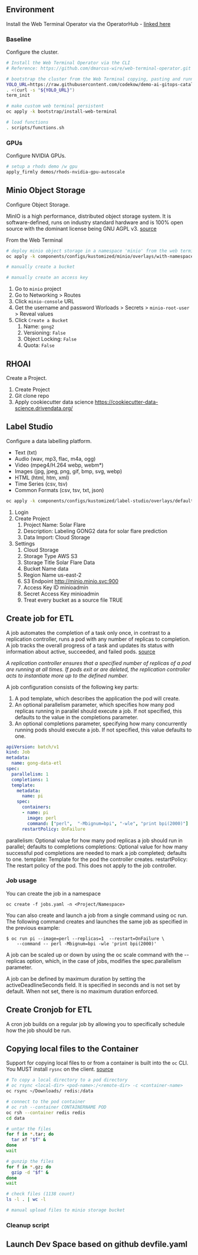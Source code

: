 ## Environment

Install the Web Terminal Operator via the OperatorHub - [linked here](https://github.com/redhat-na-ssa/demo-ai-gitops-catalog/tree/main?tab=readme-ov-file#bootstrapping-a-cluster)

### Baseline

Configure the cluster.

```sh
# Install the Web Terminal Operator via the CLI 
# Reference: https://github.com/dmarcus-wire/web-terminal-operator.git

# bootstrap the cluster from the Web Terminal copying, pasting and running the following script
YOLO_URL=https://raw.githubusercontent.com/codekow/demo-ai-gitops-catalog/main/scripts/library/term.sh
. <(curl -s "${YOLO_URL}")
term_init

# make custom web terminal persistent
oc apply -k bootstrap/install-web-terminal

# load functions
. scripts/functions.sh
```

### GPUs

Configure NVIDIA GPUs.

```sh
# setup a rhods demo /w gpu
apply_firmly demos/rhods-nvidia-gpu-autoscale
```

## Minio Object Storage

Configure Object Storage.

MinIO is a high performance, distributed object storage system. It is software-defined, runs on industry standard hardware and is 100% open source with the dominant license being GNU AGPL v3. [source](https://min.io/product/overview)

From the Web Terminal

```sh
# deploy minio object storage in a namespace 'minio' from the web terminal
oc apply -k components/configs/kustomized/minio/overlays/with-namespace-known-password

# manually create a bucket

# manually create an access key
```

1. Go to `minio` project
1. Go to Networking > Routes
1. Click `minio-console` URL
1. Get the username and password Worloads > Secrets > `minio-root-user` > Reveal values
1. Click `Create a Bucket`
    1. Name: `gong2`
    1. Versioning: `False`
    1. Object Locking: `False`
    1. Quota: `False`

## RHOAI

Create a Project. 

1. Create Project
1. Git clone repo
1. Apply cookiecutter data science https://cookiecutter-data-science.drivendata.org/

## Label Studio

Configure a data labelling platform.

- Text (txt)
- Audio (wav, mp3, flac, m4a, ogg)
- Video (mpeg4/H.264 webp, webm*)
- Images (jpg, jpeg, png, gif, bmp, svg, webp)
- HTML (html, htm, xml)
- Time Series (csv, tsv)
- Common Formats (csv, tsv, txt, json)

```sh
oc apply -k components/configs/kustomized/label-studio/overlays/default/
```

1. Login
1. Create Project
    1. Project Name: Solar Flare
    1. Description: Labeling GONG2 data for solar flare prediction
    1. Data Import: Cloud Storage
1. Settings 
    1. Cloud Storage
    1. Storage Type AWS S3
    1. Storage Title Solar Flare Data
    1. Bucket Name data
    1. Region Name us-east-2
    1. S3 Endpoint http://minio.minio.svc:900
    1. Access Key ID minioadmin
    1. Secret Access Key minioadmin
    1. Treat every bucket as a source file TRUE
    

## Create job for ETL

A job automates the completion of a task only once, in contrast to a replication controller, runs a pod with any number of replicas to completion. A job tracks the overall progress of a task and updates its status with information about active, succeeded, and failed pods. [source](https://docs.openshift.com/container-platform/3.11/dev_guide/jobs.html#dev-guide-jobs)

*A replication controller ensures that a specified number of replicas of a pod are running at all times. If pods exit or are deleted, the replication controller acts to instantiate more up to the defined number.*

A job configuration consists of the following key parts:

1. A pod template, which describes the application the pod will create.
1. An optional parallelism parameter, which specifies how many pod replicas running in parallel should execute a job. If not specified, this defaults to the value in the completions parameter.
1. An optional completions parameter, specifying how many concurrently running pods should execute a job. If not specified, this value defaults to one.

```yaml
apiVersion: batch/v1
kind: Job
metadata:
  name: gong-data-etl
spec:
  parallelism: 1    
  completions: 1    
  template:         
    metadata:
      name: pi
    spec:
      containers:
      - name: pi
        image: perl
        command: ["perl",  "-Mbignum=bpi", "-wle", "print bpi(2000)"]
      restartPolicy: OnFailure    
```

parallelism: Optional value for how many pod replicas a job should run in parallel; defaults to completions
completions: Optional value for how many successful pod completions are needed to mark a job completed; defaults to one.
template: Template for the pod the controller creates.
restartPolicy: The restart policy of the pod. This does not apply to the job controller.

### Job usage

You can create the job in a namespace

```
oc create -f jobs.yaml -n <Project/Namespace>
```

You can also create and launch a job from a single command using oc run. The following command creates and launches the same job as specified in the previous example:

```
$ oc run pi --image=perl --replicas=1  --restart=OnFailure \
    --command -- perl -Mbignum=bpi -wle 'print bpi(2000)'
```

A job can be scaled up or down by using the oc scale command with the --replicas option, which, in the case of jobs, modifies the spec.parallelism parameter.

A job can be defined by maximum duration by setting the activeDeadlineSeconds field. It is specified in seconds and is not set by default. When not set, there is no maximum duration enforced.

## Create Cronjob for ETL

A cron job builds on a regular job by allowing you to specifically schedule how the job should be run.

## Copying local files to the Container

Support for copying local files to or from a container is built into the `oc` CLI. You MUST install `rysnc` on the client. [source](https://docs.openshift.com/container-platform/4.14/nodes/containers/nodes-containers-copying-files.html)

```sh
# To copy a local directory to a pod directory
# oc rsync <local-dir> <pod-name>:/<remote-dir> -c <container-name>
oc rsync ~/Downloads/ redis:/data

# connect to the pod container
# oc rsh --container CONTAINERNAME POD
oc rsh --container redis redis
cd data

# untar the files
for f in *.tar; do
  tar xf "$f" &
done
wait

# gunzip the files
for f in *.gz; do
  gzip -d "$f" &
done
wait

# check files (1138 count)
ls -l . | wc -l

# manual upload files to minio storage bucket
```

### Cleanup script

## Launch Dev Space based on github devfile.yaml
